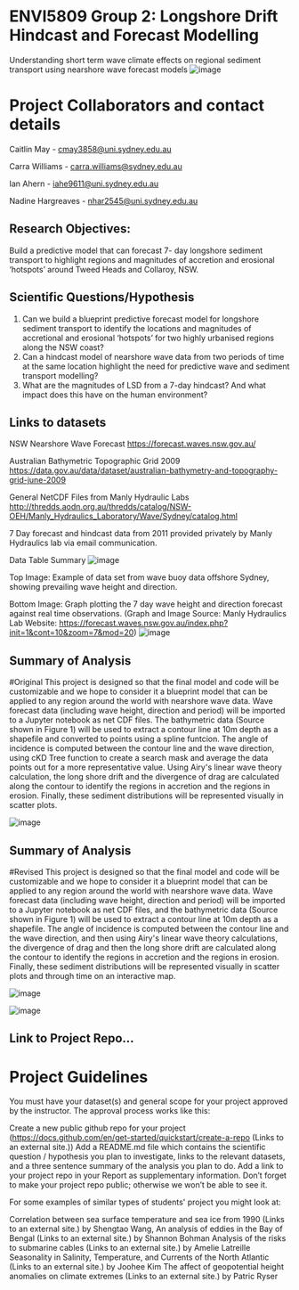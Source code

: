 # ENVI5809 Group 2: Longshore Drift Hindcast and Forecast Modelling
Understanding short term wave climate effects on regional sediment transport using nearshore wave forecast models
![image](https://user-images.githubusercontent.com/90363570/134794322-d775cbea-823a-4597-880e-e816046e7241.png)

# Project Collaborators and contact details

Caitlin May - cmay3858@uni.sydney.edu.au

Carra Williams - carra.williams@sydney.edu.au 

Ian Ahern - iahe9611@uni.sydney.edu.au

Nadine Hargreaves - nhar2545@uni.sydney.edu.au


## Research Objectives:

Build a predictive model that can forecast 7- day longshore sediment transport to highlight regions and magnitudes of accretion and erosional ‘hotspots’ around Tweed Heads and Collaroy, NSW.



## Scientific Questions/Hypothesis

1.	Can we build a blueprint predictive forecast model for longshore sediment transport to identify the locations and magnitudes of accretional and erosional ‘hotspots’ for two highly urbanised regions along the NSW coast? 
2.	Can a hindcast model of nearshore wave data from two periods of time at the same location highlight the need for predictive wave and sediment transport modelling? 
3.	What are the magnitudes of LSD from a 7-day hindcast? And what impact does this have on the human environment? 




## Links to datasets

NSW Nearshore Wave Forecast 
https://forecast.waves.nsw.gov.au/ 

Australian Bathymetric Topographic Grid 2009 
https://data.gov.au/data/dataset/australian-bathymetry-and-topography-grid-june-2009

General NetCDF Files from Manly Hydraulic Labs
http://thredds.aodn.org.au/thredds/catalog/NSW-OEH/Manly_Hydraulics_Laboratory/Wave/Sydney/catalog.html

7 Day forecast and hindcast data from 2011 provided privately by Manly Hydraulics lab via email communication.

Data Table Summary
![image](https://user-images.githubusercontent.com/90363570/139185469-d1dd800d-a492-41b1-9cf4-72a6a847f344.png)


Top Image: Example of data set from wave buoy data offshore Sydney, showing prevailing wave height and direction. 

Bottom Image: Graph plotting the 7 day wave height and direction forecast against real time observations. (Graph and Image Source: Manly Hydraulics Lab Website: https://forecast.waves.nsw.gov.au/index.php?init=1&cont=10&zoom=7&mod=20)
![image](https://user-images.githubusercontent.com/90363570/134794932-6ffcdebc-61ae-4192-8792-7474362d6b34.png)






## Summary of Analysis
#Original
This project is designed so that the final model and code will be customizable and we hope to consider it a blueprint model that can be applied to any region around the world with nearshore wave data. 
Wave forecast data (including wave height, direction and period) will be imported to a Jupyter notebook as net CDF files. 
The bathymetric data (Source shown in Figure 1) will be used to extract a contour line at 10m depth as a shapefile and converted to points using a spline funtcion.
The angle of incidence is computed between the contour line and the wave direction, using cKD Tree function to create a search mask and average the data points out for a more representative value. 
Using Airy's linear wave theory calculation, the long shore drift and the divergence of drag are calculated along the contour to identify the regions in accretion and the regions in erosion. 
Finally, these sediment distributions will be represented visually in scatter plots.

![image](https://user-images.githubusercontent.com/90363570/134794969-b53fc805-801d-472b-a5dd-78beb50b2f10.png)

## Summary of Analysis
#Revised
This project is designed so that the final model and code will be customizable and we hope to consider it a blueprint model that can be applied to any region around the world with nearshore wave data. 
Wave forecast data (including wave height, direction and period) will be imported to a Jupyter notebook as net CDF files, and the bathymetric data (Source shown in Figure 1) will be used to extract a contour line at 10m depth as a shapefile.
The angle of incidence is computed between the contour line and the wave direction, and then using Airy's linear wave theory calculations, the divergence of drag and then the long shore drift are calculated along the contour to identify the regions in accretion and the regions in erosion. 
Finally, these sediment distributions will be represented visually in scatter plots and through time on an interactive map.

![image](https://user-images.githubusercontent.com/90363570/139185107-158ccc95-76a9-4247-b097-48ad1d2ca3da.png)


![image](https://user-images.githubusercontent.com/90363570/134795135-59dfae34-283c-43ac-bbd1-81fd15c67e2d.png)




## Link to Project Repo...





# Project Guidelines
You must have your dataset(s) and general scope for your project approved by the instructor. The approval process works like this:

Create a new public github repo for your project (https://docs.github.com/en/get-started/quickstart/create-a-repo (Links to an external site.))
Add a README.md file which contains the scientific question / hypothesis you plan to investigate, links to the relevant datasets, and a three sentence summary of the analysis you plan to do.
Add a link to your project repo in your Report as supplementary information.
Don’t forget to make your project repo public; otherwise we won’t be able to see it.

For some examples of similar types of students' project you might look at:

Correlation between sea surface temperature and sea ice from 1990 (Links to an external site.) by Shengtao Wang,
An analysis of eddies in the Bay of Bengal (Links to an external site.) by Shannon Bohman 
Analysis of the risks to submarine cables (Links to an external site.) by Amelie Latreille 
Seasonality in Salinity, Temperature, and Currents of the North Atlantic (Links to an external site.) by Joohee Kim 
The affect of geopotential height anomalies on climate extremes (Links to an external site.) by Patric Ryser 
